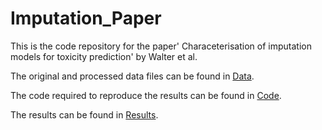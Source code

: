 # Imputation_Paper

This is the code repository for the paper' Characeterisation of imputation models for toxicity prediction' by Walter et al.

The original and processed data files can be found in [Data](../Data).

The code required to reproduce the results can be found in [Code](../Code).

The results can be found in [Results](../Results).
